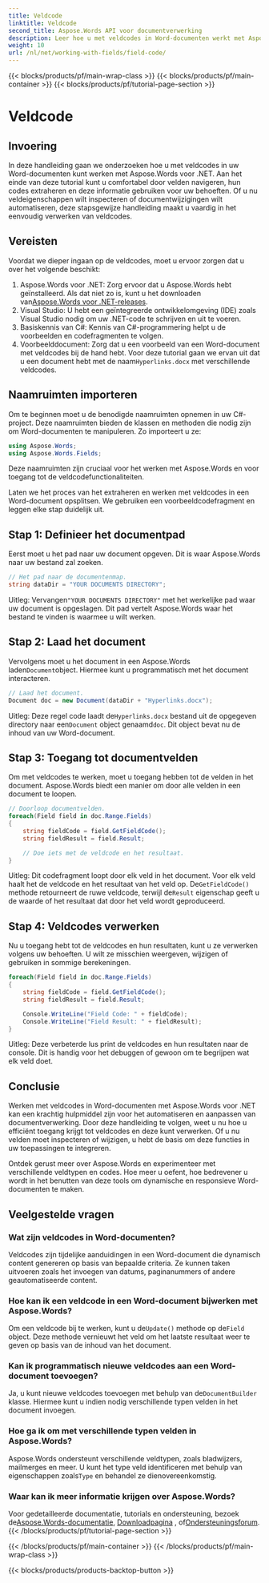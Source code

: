 ```yaml
---
title: Veldcode
linktitle: Veldcode
second_title: Aspose.Words API voor documentverwerking
description: Leer hoe u met veldcodes in Word-documenten werkt met Aspose.Words voor .NET. Deze handleiding behandelt het laden van documenten, het openen van velden en het verwerken van veldcodes.
weight: 10
url: /nl/net/working-with-fields/field-code/
---
```


{{< blocks/products/pf/main-wrap-class >}}
{{< blocks/products/pf/main-container >}}
{{< blocks/products/pf/tutorial-page-section >}}

# Veldcode

## Invoering

In deze handleiding gaan we onderzoeken hoe u met veldcodes in uw Word-documenten kunt werken met Aspose.Words voor .NET. Aan het einde van deze tutorial kunt u comfortabel door velden navigeren, hun codes extraheren en deze informatie gebruiken voor uw behoeften. Of u nu veldeigenschappen wilt inspecteren of documentwijzigingen wilt automatiseren, deze stapsgewijze handleiding maakt u vaardig in het eenvoudig verwerken van veldcodes.

## Vereisten

Voordat we dieper ingaan op de veldcodes, moet u ervoor zorgen dat u over het volgende beschikt:

1.  Aspose.Words voor .NET: Zorg ervoor dat u Aspose.Words hebt geïnstalleerd. Als dat niet zo is, kunt u het downloaden van[Aspose.Words voor .NET-releases](https://releases.aspose.com/words/net/).
2. Visual Studio: U hebt een geïntegreerde ontwikkelomgeving (IDE) zoals Visual Studio nodig om uw .NET-code te schrijven en uit te voeren.
3. Basiskennis van C#: Kennis van C#-programmering helpt u de voorbeelden en codefragmenten te volgen.
4. Voorbeelddocument: Zorg dat u een voorbeeld van een Word-document met veldcodes bij de hand hebt. Voor deze tutorial gaan we ervan uit dat u een document hebt met de naam`Hyperlinks.docx` met verschillende veldcodes.

## Naamruimten importeren

Om te beginnen moet u de benodigde naamruimten opnemen in uw C#-project. Deze naamruimten bieden de klassen en methoden die nodig zijn om Word-documenten te manipuleren. Zo importeert u ze:

```csharp
using Aspose.Words;
using Aspose.Words.Fields;
```

Deze naamruimten zijn cruciaal voor het werken met Aspose.Words en voor toegang tot de veldcodefunctionaliteiten.

Laten we het proces van het extraheren en werken met veldcodes in een Word-document opsplitsen. We gebruiken een voorbeeldcodefragment en leggen elke stap duidelijk uit.

## Stap 1: Definieer het documentpad

Eerst moet u het pad naar uw document opgeven. Dit is waar Aspose.Words naar uw bestand zal zoeken.

```csharp
// Het pad naar de documentenmap.
string dataDir = "YOUR DOCUMENTS DIRECTORY";
```

 Uitleg: Vervangen`"YOUR DOCUMENTS DIRECTORY"` met het werkelijke pad waar uw document is opgeslagen. Dit pad vertelt Aspose.Words waar het bestand te vinden is waarmee u wilt werken.

## Stap 2: Laad het document

 Vervolgens moet u het document in een Aspose.Words laden`Document`object. Hiermee kunt u programmatisch met het document interacteren.

```csharp
// Laad het document.
Document doc = new Document(dataDir + "Hyperlinks.docx");
```

 Uitleg: Deze regel code laadt de`Hyperlinks.docx` bestand uit de opgegeven directory naar een`Document` object genaamd`doc`. Dit object bevat nu de inhoud van uw Word-document.

## Stap 3: Toegang tot documentvelden

Om met veldcodes te werken, moet u toegang hebben tot de velden in het document. Aspose.Words biedt een manier om door alle velden in een document te loopen.

```csharp
// Doorloop documentvelden.
foreach(Field field in doc.Range.Fields)
{
    string fieldCode = field.GetFieldCode();
    string fieldResult = field.Result;

    // Doe iets met de veldcode en het resultaat.
}
```

 Uitleg: Dit codefragment loopt door elk veld in het document. Voor elk veld haalt het de veldcode en het resultaat van het veld op. De`GetFieldCode()` methode retourneert de ruwe veldcode, terwijl de`Result` eigenschap geeft u de waarde of het resultaat dat door het veld wordt geproduceerd.

## Stap 4: Veldcodes verwerken

Nu u toegang hebt tot de veldcodes en hun resultaten, kunt u ze verwerken volgens uw behoeften. U wilt ze misschien weergeven, wijzigen of gebruiken in sommige berekeningen.

```csharp
foreach(Field field in doc.Range.Fields)
{
    string fieldCode = field.GetFieldCode();
    string fieldResult = field.Result;

    Console.WriteLine("Field Code: " + fieldCode);
    Console.WriteLine("Field Result: " + fieldResult);
}
```

Uitleg: Deze verbeterde lus print de veldcodes en hun resultaten naar de console. Dit is handig voor het debuggen of gewoon om te begrijpen wat elk veld doet.

## Conclusie

Werken met veldcodes in Word-documenten met Aspose.Words voor .NET kan een krachtig hulpmiddel zijn voor het automatiseren en aanpassen van documentverwerking. Door deze handleiding te volgen, weet u nu hoe u efficiënt toegang krijgt tot veldcodes en deze kunt verwerken. Of u nu velden moet inspecteren of wijzigen, u hebt de basis om deze functies in uw toepassingen te integreren.

Ontdek gerust meer over Aspose.Words en experimenteer met verschillende veldtypen en codes. Hoe meer u oefent, hoe bedrevener u wordt in het benutten van deze tools om dynamische en responsieve Word-documenten te maken.

## Veelgestelde vragen

### Wat zijn veldcodes in Word-documenten?

Veldcodes zijn tijdelijke aanduidingen in een Word-document die dynamisch content genereren op basis van bepaalde criteria. Ze kunnen taken uitvoeren zoals het invoegen van datums, paginanummers of andere geautomatiseerde content.

### Hoe kan ik een veldcode in een Word-document bijwerken met Aspose.Words?

 Om een veldcode bij te werken, kunt u de`Update()` methode op de`Field` object. Deze methode vernieuwt het veld om het laatste resultaat weer te geven op basis van de inhoud van het document.

### Kan ik programmatisch nieuwe veldcodes aan een Word-document toevoegen?

 Ja, u kunt nieuwe veldcodes toevoegen met behulp van de`DocumentBuilder` klasse. Hiermee kunt u indien nodig verschillende typen velden in het document invoegen.

### Hoe ga ik om met verschillende typen velden in Aspose.Words?

 Aspose.Words ondersteunt verschillende veldtypen, zoals bladwijzers, mailmerges en meer. U kunt het type veld identificeren met behulp van eigenschappen zoals`Type` en behandel ze dienovereenkomstig.

### Waar kan ik meer informatie krijgen over Aspose.Words?

Voor gedetailleerde documentatie, tutorials en ondersteuning, bezoek de[Aspose.Words-documentatie](https://reference.aspose.com/words/net/), [Downloadpagina](https://releases.aspose.com/words/net/) , of[Ondersteuningsforum](https://forum.aspose.com/c/words/8).
{{< /blocks/products/pf/tutorial-page-section >}}

{{< /blocks/products/pf/main-container >}}
{{< /blocks/products/pf/main-wrap-class >}}

{{< blocks/products/products-backtop-button >}}
